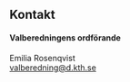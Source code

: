 ## Kontakt

#### Valberedningens ordförande
Emilia Rosenqvist     
[valberedning@d.kth.se](mailto:valberedning@d.kth.se)
